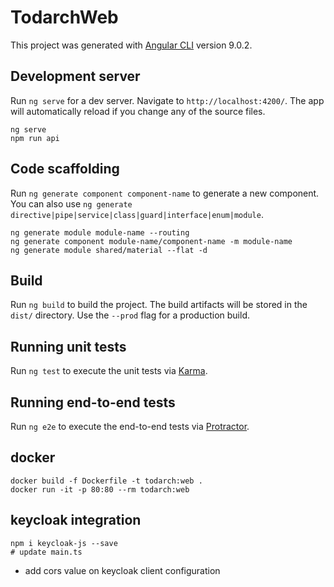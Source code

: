# TodarchWeb

This project was generated with [Angular CLI](https://github.com/angular/angular-cli) version 9.0.2.

## Development server

Run `ng serve` for a dev server. Navigate to `http://localhost:4200/`. The app will automatically reload if you change any of the source files.

```shell
ng serve
npm run api
```

## Code scaffolding

Run `ng generate component component-name` to generate a new component. You can also use `ng generate directive|pipe|service|class|guard|interface|enum|module`.

```shell script
ng generate module module-name --routing
ng generate component module-name/component-name -m module-name
ng generate module shared/material --flat -d
```

## Build

Run `ng build` to build the project. The build artifacts will be stored in the `dist/` directory. Use the `--prod` flag for a production build.

## Running unit tests

Run `ng test` to execute the unit tests via [Karma](https://karma-runner.github.io).

## Running end-to-end tests

Run `ng e2e` to execute the end-to-end tests via [Protractor](http://www.protractortest.org/).

## docker

```shell
docker build -f Dockerfile -t todarch:web .
docker run -it -p 80:80 --rm todarch:web
```

## keycloak integration

```shell
npm i keycloak-js --save
# update main.ts
```

- add cors value on keycloak client configuration

